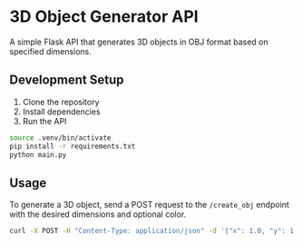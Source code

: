 # 3D Object Generator API

A simple Flask API that generates 3D objects in OBJ format based on specified dimensions.

## Development Setup

1. Clone the repository
2. Install dependencies
3. Run the API


```bash
source .venv/bin/activate
pip install -r requirements.txt
python main.py
```

## Usage

To generate a 3D object, send a POST request to the `/create_obj` endpoint with the desired dimensions and optional color.

```bash
curl -X POST -H "Content-Type: application/json" -d '{"x": 1.0, "y": 1.0, "z": 1.0, "color": [0.0, 1.0, 0.0]}' http://127.0.0.1:5000/create_obj -o new.zip
```


